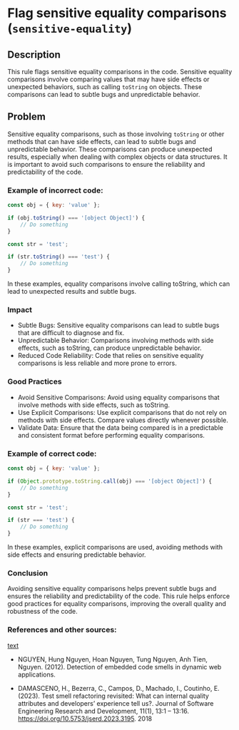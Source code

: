 # Flag sensitive equality comparisons (`sensitive-equality`)

## Description

This rule flags sensitive equality comparisons in the code. Sensitive equality comparisons involve comparing values that may have side effects or unexpected behaviors, such as calling `toString` on objects. These comparisons can lead to subtle bugs and unpredictable behavior.

## Problem

Sensitive equality comparisons, such as those involving `toString` or other methods that can have side effects, can lead to subtle bugs and unpredictable behavior. These comparisons can produce unexpected results, especially when dealing with complex objects or data structures. It is important to avoid such comparisons to ensure the reliability and predictability of the code.

### Example of incorrect code:

```javascript
const obj = { key: 'value' };

if (obj.toString() === '[object Object]') {
    // Do something
}

const str = 'test';

if (str.toString() === 'test') {
    // Do something
}
```
In these examples, equality comparisons involve calling toString, which can lead to unexpected results and subtle bugs.

### Impact

- Subtle Bugs: Sensitive equality comparisons can lead to subtle bugs that are difficult to diagnose and fix.
- Unpredictable Behavior: Comparisons involving methods with side effects, such as toString, can produce unpredictable behavior.
- Reduced Code Reliability: Code that relies on sensitive equality comparisons is less reliable and more prone to errors.


### Good Practices
- Avoid Sensitive Comparisons: Avoid using equality comparisons that involve methods with side effects, such as toString.
- Use Explicit Comparisons: Use explicit comparisons that do not rely on methods with side effects. Compare values directly whenever possible.
- Validate Data: Ensure that the data being compared is in a predictable and consistent format before performing equality comparisons.

### Example of correct code:

```javascript
const obj = { key: 'value' };

if (Object.prototype.toString.call(obj) === '[object Object]') {
    // Do something
}

const str = 'test';

if (str === 'test') {
    // Do something
}
```

In these examples, explicit comparisons are used, avoiding methods with side effects and ensuring predictable behavior.

### Conclusion

Avoiding sensitive equality comparisons helps prevent subtle bugs and ensures the reliability and predictability of the code. This rule helps enforce good practices for equality comparisons, improving the overall quality and robustness of the code.

### References and other sources: 

[text](https://testsmells.org/pages/testsmells.html#SensitiveEquality)

- NGUYEN, Hung Nguyen, Hoan Nguyen, Tung Nguyen, Anh Tien, Nguyen. (2012).
Detection of embedded code smells in dynamic web applications.

- DAMASCENO, H., Bezerra, C., Campos, D., Machado, I., Coutinho, E. (2023).
Test smell refactoring revisited: What can internal quality attributes and developers’
experience tell us?. Journal of Software Engineering Research and Development, 11(1),
13:1 – 13:16. https://doi.org/10.5753/jserd.2023.3195. 2018